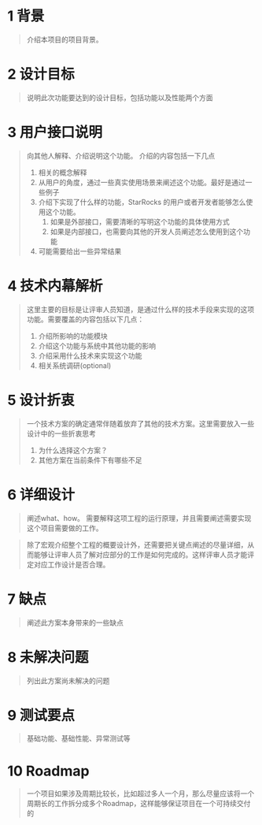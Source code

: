 
# 1 背景

> 介绍本项目的项目背景。

# 2 设计目标

> 说明此次功能要达到的设计目标，包括功能以及性能两个方面

# 3 用户接口说明

> 向其他人解释、介绍说明这个功能。
> 介绍的内容包括一下几点
> 1. 相关的概念解释
> 1. 从用户的角度，通过一些真实使用场景来阐述这个功能。最好是通过一些例子
> 1. 介绍下实现了什么样的功能，StarRocks 的用户或者开发者能够怎么使用这个功能。
>     1. 如果是外部接口，需要清晰的写明这个功能的具体使用方式
>     1. 如果是内部接口，也需要向其他的开发人员阐述怎么使用到这个功能
> 1. 可能需要给出一些异常结果

# 4 技术内幕解析

> 这里主要的目标是让评审人员知道，是通过什么样的技术手段来实现的这项功能。需要覆盖的内容包括以下几点：
> 1. 介绍所影响的功能模块
> 2. 介绍这个功能与系统中其他功能的影响
> 3. 介绍采用什么技术来实现这个功能
> 4. 相关系统调研(optional)

# 5 设计折衷

> 一个技术方案的确定通常伴随着放弃了其他的技术方案。这里需要放入一些设计中的一些折衷思考
> 1. 为什么选择这个方案？
> 1. 其他方案在当前条件下有哪些不足

# 6 详细设计 

> 阐述what、how。
> 需要解释这项工程的运行原理，并且需要阐述需要实现这个项目需要做的工作。

> 除了宏观介绍整个工程的概要设计外，还需要把关键点阐述的尽量详细，从而能够让评审人员了解对应部分的工作是如何完成的。这样评审人员才能评定对应工作设计是否合理。

# 7 缺点

> 阐述此方案本身带来的一些缺点

# 8 未解决问题

> 列出此方案尚未解决的问题

# 9 测试要点

> 基础功能、基础性能、异常测试等

# 10 Roadmap

> 一个项目如果涉及周期比较长，比如超过多人一个月，那么尽量应该将一个周期长的工作拆分成多个Roadmap，这样能够保证项目在一个可持续交付的
